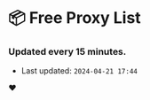 # :package: Free Proxy List
### Updated every 15 minutes.

- Last updated: `2024-04-21 17:44`

:heart:
